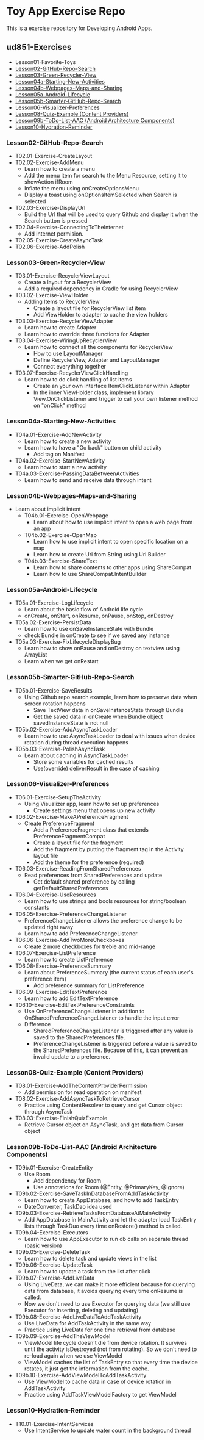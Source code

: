 # Toy App Exercise Repo

This is a exercise repository for Developing Android Apps.

## ud851-Exercises
  - Lesson01-Favorite-Toys
  - [Lesson02-GitHub-Repo-Search](#Lesson02-GitHub-Repo-Search)
  - [Lesson03-Green-Recycler-View](#Lesson03-Green-Recycler-View)
  - [Lesson04a-Starting-New-Activities](#Lesson04a-Starting-New-Activities)
  - [Lesson04b-Webpages-Maps-and-Sharing](#Lesson04b-Webpages-Maps-and-Sharing)
  - [Lesson05a-Android-Lifecycle](#Lesson05a-Android-Lifecycle)
  - [Lesson05b-Smarter-GitHub-Repo-Search](#Lesson05b-Smarter-GitHub-Repo-Search)
  - [Lesson06-Visualizer-Preferences](#Lesson06-Visualizer-Preferences)
  - [Lesson08-Quiz-Example (Content Providers)](#Lesson08-Quiz-Example (Content Providers))
  - [Lesson09b-ToDo-List-AAC (Android Architecture Components)](#Lesson09b-ToDo-List-AAC (Android Architecture Components))
  - [Lesson10-Hydration-Reminder](#Lesson10-Hydration-Reminder)

### Lesson02-GitHub-Repo-Search
- T02.01-Exercise-CreateLayout
- T02.02-Exercise-AddMenu
  - Learn how to create a menu
  - Add the menu item for search to the Menu Resource, setting it to showAction ifRoom
  - Inflate the menu using onCreateOptionsMenu
  - Display a toast using onOptionsItemSelected when Search is selected
- T02.03-Exercise-DisplayUrl
  - Build the Url that will be used to query Github and display it when the Search button is pressed
- T02.04-Exercise-ConnectingToTheInternet
  - Add internet permision.
- T02.05-Exercise-CreateAsyncTask
- T02.06-Exercise-AddPolish

### Lesson03-Green-Recycler-View
- T03.01-Exercise-RecyclerViewLayout
  - Create a layout for a RecyclerView
  - Add a required dependency in Gradle for using RecyclerView
- T03.02-Exercise-ViewHolder
  - Adding Items to RecyclerView
    - Create a layout file for RecyclerView list item
    - Add ViewHolder to adapter to cache the view holders
- T03.03-Exercise-RecyclerViewAdapter
  - Learn how to create Adapter
  - Learn how to override three functions for Adapter
- T03.04-Exercise-WiringUpRecyclerView
  - Learn how to connect all the components for RecyclerView
    - How to use LayoutManager
    - Define RecyclerView, Adapter and LayoutManager
    - Connect everything together
- T03.07-Exercise-RecyclerViewClickHandling
  - Learn how to do click handling of list items
    - Create an your own interface ItemClickListener within Adapter
    - In the inner ViewHolder class, implement library View.OnClickListener and trigger to call your own listener method on "onClick" method

### Lesson04a-Starting-New-Activities
  - T04a.01-Exercise-AddNewActivity
    - Learn how to create a new activity 
    - Learn how to have a "Go back" button on child activity
      - Add <meta-data> tag on Manifest
  - T04a.02-Exercise-StartNewActivity
    - Learn how to start a new activity
  - T04a.03-Exercise-PassingDataBetweenActivities
    - Learn how to send and receive data through intent

### Lesson04b-Webpages-Maps-and-Sharing
  - Learn about implicit intent
    - T04b.01-Exercise-OpenWebpage
      - Learn about how to use implicit intent to open a web page from an app
    - T04b.02-Exercise-OpenMap
      - Learn how to use implicit intent to open specific location on a map
      - Learn how to create Uri from String using Uri.Builder
    - T04b.03-Exercise-ShareText
      - Learn how to share contents to other apps using ShareCompat
      - Learn how to use ShareCompat.IntentBuilder

### Lesson05a-Android-Lifecycle
  - T05a.01-Exercise-LogLifecycle
    - Learn about the basic flow of Android life cycle
    - onCreate, onStart, onResume, onPause, onStop, onDestroy
  - T05a.02-Exercise-PersistData
    - Learn how to use onSaveInstanceState with Bundle
    - check Bundle in onCreate to see if we saved any instance
  - T05a.03-Exercise-FixLifecycleDisplayBug
    - Learn how to show onPause and onDestroy on textview using ArrayList
    - Learn when we get onRestart

### Lesson05b-Smarter-GitHub-Repo-Search
  - T05b.01-Exercise-SaveResults
    - Using Github repo search example, learn how to preserve data when screen rotation happens
      - Save TextView data in onSaveInstanceState through Bundle
      - Get the saved data in onCreate when Bundle object savedInstanceState is not null
  - T05b.02-Exercise-AddAsyncTaskLoader
    - Learn how to use AsyncTaskLoader to deal with issues when device rotation during thread execution happens
  - T05b.03-Exercise-PolishAsyncTask
    - Learn about caching in AsyncTaskLoader
      - Store some variables for cached results
      - Use(override) deliverResult in the case of caching

### Lesson06-Visualizer-Preferences
  - T06.01-Exercise-SetupTheActivity
    - Using Visualizer app, learn how to set up preferences
      - Create settings menu that opens up new activity
  - T06.02-Exercise-MakeAPreferenceFragment
    - Create PreferenceFragment 
      - Add a PreferenceFragment class that extends PreferenceFragmentCompat
      - Create a layout file for the fragment
      - Add the fragment by putting the fragment tag in the Activity layout file
      - Add the theme for the preference (required)
  - T06.03-Exercise-ReadingFromSharedPreferences
    - Read preferences from SharedPreferences and update
      - Get default shared preference by calling getDefaultSharedPreferences
  - T06.04-Exercise-UseResources
    - Learn how to use strings and bools resources for string/boolean constants 
  - T06.05-Exercise-PreferenceChangeListener
    - PreferenceChangeListener allows the preference change to be updated right away
    - Learn how to add PreferenceChangeListener
  - T06.06-Exercise-AddTwoMoreCheckboxes
    - Create 2 more checkboxes for treble and mid-range
  - T06.07-Exercise-ListPreference
    - Learn how to create ListPreference
  - T06.08-Exercise-PreferenceSummary
    - Learn about PreferenceSummary (the current status of each user's preference item)
      - Add preference summary for ListPreference
  - T06.09-Exercise-EditTextPreference
    - Learn how to add EditTextPreference
  - T06.10-Exercise-EditTextPreferenceConstraints
    - Use OnPreferenceChangeListener in addition to OnSharedPreferenceChangeListener to handle the input error
    - Difference
      - SharedPreferenceChangeListener is triggered after any value is saved to the SharedPreferences file.
      - PreferenceChangeListener is triggered before a value is saved to the SharedPreferences file. Because of this, it can prevent an invalid update to a preference.  

### Lesson08-Quiz-Example (Content Providers)
  - T08.01-Exercise-AddTheContentProviderPermission
    - Add permission for read operation on manifest
  - T08.02-Exercise-AddAsyncTaskToRetrieveCursor
    - Practice using ContentResolver to query and get Cursor object through AsyncTask
  - T08.03-Exercise-FinishQuizExample
    - Retrieve Cursor object on AsyncTask, and get data from Cursor object 

### Lesson09b-ToDo-List-AAC (Android Architecture Components)
  - T09b.01-Exercise-CreateEntity
    - Use Room
      - Add dependency for Room
      - Use annotations for Room (@Entity, @PrimaryKey, @Ignore)
  - T09b.02-Exercise-SaveTaskInDatabaseFromAddTaskActivity
    - Learn how to create AppDatabase, and how to add TaskEntry
    - DateConverter, TaskDao idea used
  - T09b.03-Exercise-RetrieveTasksFromDatabaseAtMainActivity
    - Add AppDatabase in MainActivity and let the adapter load TaskEntry lists through TaskDuo every time onRestore() method is called. 
  - T09b.04-Exercise-Executors
    - Learn how to use AppExecutor to run db calls on separate thread (basic version)
  - T09b.05-Exercise-DeleteTask
    - Learn how to delete task and update views in the list
  - T09b.06-Exercise-UpdateTask
    - Learn how to update a task from the list after click
  - T09b.07-Exercise-AddLiveData
    - Using LiveData, we can make it more efficient because for querying data from database, it avoids querying every time onResume is called. 
    - Now we don't need to use Executor for querying data (we still use Executor for inserting, deleting and updating)
  - T09b.08-Exercise-AddLiveDataToAddTaskActivity
    - Use LiveData for AddTaskActivity in the same way
    - Practice using LiveData for one time retrieval from database
  - T09b.09-Exercise-AddTheViewModel
    - ViewModel life cycle doesn't die from device rotation. It survives until the activity isDestroyed (not from rotating). So we don't need to re-load again when we use ViewModel
    - ViewModel caches the list of TaskEntry so that every time the device rotates, it just get the information from the cache.
  - T09b.10-Exercise-AddViewModelToAddTaskActivity
    - Use ViewModel to cache data in case of device rotation in AddTaskActivity
    - Practice using AddTaskViewModelFactory to get ViewModel

### Lesson10-Hydration-Reminder
  - T10.01-Exercise-IntentServices
    - Use IntentService to update water count in the background thread




